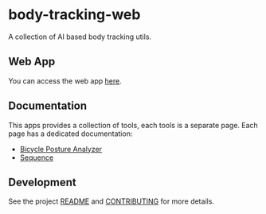 # body-tracking-web
 A collection of AI based body tracking utils.

## Web App

You can access the web app [here](https://lucaciucci.github.io/body-tracking-web/app/).

## Documentation

This apps provides a collection of tools, each tools is a separate page.
Each page has a dedicated documentation:
 - [Bicycle Posture Analyzer](./apps/bicycle_posture_analyzer/)
 - [Sequence](./apps/sequence/)

## Development

See the project [README](https://github.com/LucaCiucci/body-tracking-web) and [CONTRIBUTING](https://github.com/LucaCiucci/body-tracking-web/blob/main/CONTRIBUTING.md) for more details.